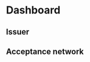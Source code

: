 # Dashboard

## Issuer <!-- do not modify this line -->

## Acceptance network <!-- do not modify this line -->